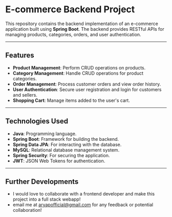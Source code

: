 # E-commerce Backend Project

This repository contains the backend implementation of an e-commerce application built using **Spring Boot**. The backend provides RESTful APIs for managing products, categories, orders, and user authentication.

---

## Features

- **Product Management**: Perform CRUD operations on products.
- **Category Management**: Handle CRUD operations for product categories.
- **Order Management**: Process customer orders and view order history.
- **User Authentication**: Secure user registration and login for customers and sellers.
- **Shopping Cart**: Manage items added to the user's cart.

---

## Technologies Used

- **Java**: Programming language.
- **Spring Boot**: Framework for building the backend.
- **Spring Data JPA**: For interacting with the database.
- **MySQL**: Relational database management system.
- **Spring Security**: For securing the application.
- **JWT**: JSON Web Tokens for authentication.

---
## Further Developments

- I would love to collaborate with a frontend developer and make this project into a full stack webapp!
- email me at aryapofficial@gmail.com for any feedback or potential collaboration!
